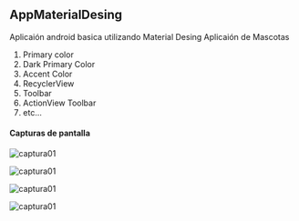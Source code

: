 ## AppMaterialDesing
Aplicaión android basica utilizando Material Desing
Aplicaión de Mascotas

1. Primary color
2. Dark Primary Color
3. Accent Color
4. RecyclerView
5. Toolbar
6. ActionView Toolbar
7. etc...


#### Capturas de pantalla


![captura01](https://github.com/WalterGaldamezWeb/appMaterialDesing/blob/master/capturas_pantalla/appMaterialDesing.png)

![captura01](https://github.com/WalterGaldamezWeb/appMaterialDesing/blob/master/capturas_pantalla/02.png)

![captura01](https://github.com/WalterGaldamezWeb/appMaterialDesing/blob/master/capturas_pantalla/03.png)

![captura01](https://github.com/WalterGaldamezWeb/appMaterialDesing/blob/master/capturas_pantalla/04.png)


